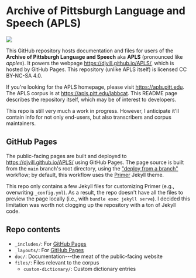 # Archive of Pittsburgh Language and Speech (APLS)

[![](https://i.creativecommons.org/l/by-nc-sa/4.0/88x31.png)](https://creativecommons.org/licenses/by-nc-sa/4.0/)

This GitHub repository hosts documentation and files for users of the **Archive of Pittsburgh Language and Speech** aka **APLS** (pronounced like _apples_).
It powers the webpage https://djvill.github.io/APLS/, which is hosted by GitHub Pages.
This repository (unlike APLS itself) is licensed CC BY-NC-SA 4.0.


If you're looking for the APLS homepage, please visit https://apls.pitt.edu.
The APLS corpus is at https://apls.pitt.edu/labbcat.
This README page describes the repository itself, which may be of interest to developers.


This repo is still very much a work in progress.
However, I anticipate it'll contain info for not only end-users, but also transcribers and corpus maintainers.


## GitHub Pages

The public-facing pages are built and deployed to https://djvill.github.io/APLS/ using GitHub Pages.
The page source is built from the `main` branch's root directory, using the ["deploy from a branch"](https://docs.github.com/en/pages/getting-started-with-github-pages/configuring-a-publishing-source-for-your-github-pages-site#publishing-from-a-branch) workflow;
by default, this workflow uses the [Primer](https://github.com/pages-themes/primer) Jekyll theme.


This repo only contains a few Jekyll files for customizing Primer (e.g., overwriting `_config.yml`).
As a result, the repo doesn't have all the files to preview the page locally (i.e., with `bundle exec jekyll serve`).
I decided this limitation was worth not clogging up the repository with a ton of Jekyll code.


## Repo contents

- `_includes/`: For [GitHub Pages](#github-pages)
- `_layouts/`: For [GitHub Pages](#github-pages)
- `doc/`: Documentation---the meat of the public-facing website
- `files/`: Files relevant to the corpus
	- `custom-dictionary/`: Custom dictionary entries
